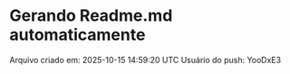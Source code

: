 # Gerando Readme.md automaticamente

Arquivo criado em: 2025-10-15 14:59:20 UTC
Usuário do push: YooDxE3
